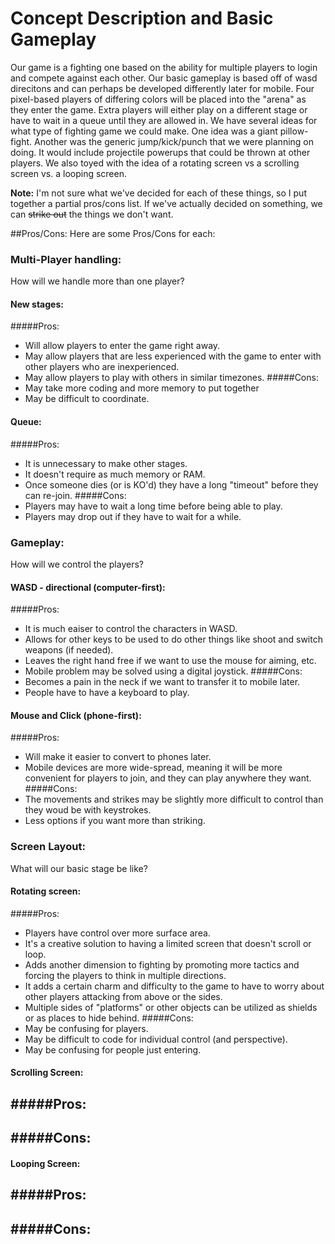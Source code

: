 # Concept Description and Basic Gameplay

Our game is a fighting one based on the ability for multiple players to login and compete against each other. Our basic gameplay is based off of wasd direcitons and can perhaps be developed differently later for mobile.
Four pixel-based players of differing colors will be placed into the "arena" as they enter the game. Extra players will either play on a different stage or have to wait in a queue until they are allowed in.
We have several ideas for what type of fighting game we could make. One idea was a giant pillow-fight. Another was the generic jump/kick/punch that we were planning on doing. It would include projectile powerups that could be thrown at other players.
We also toyed with the idea of a rotating screen vs a scrolling screen vs. a looping screen.

**Note:** I'm not sure what we've decided for each of these things, so I put together a partial pros/cons list. If we've actually decided on something, we can ~~strike out~~ the things we don't want.

##Pros/Cons:
Here are some Pros/Cons for each:

### Multi-Player handling:
How will we handle more than one player?
#### New stages:
#####Pros:
- Will allow players to enter the game right away.
- May allow players that are less experienced with the game to enter with other players who are inexperienced.
- May allow players to play with others in similar timezones.
#####Cons:
- May take more coding and more memory to put together
- May be difficult to coordinate.
#### Queue:
#####Pros:
- It is unnecessary to make other stages.
- It doesn't require as much memory or RAM.
- Once someone dies (or is KO'd) they have a long "timeout" before they can re-join.
#####Cons:
- Players may have to wait a long time before being able to play.
- Players may drop out if they have to wait for a while.

### Gameplay:
How will we control the players?

#### WASD - directional (computer-first):
#####Pros:
- It is much eaiser to control the characters in WASD.
- Allows for other keys to be used to do other things like shoot and switch weapons (if needed).
- Leaves the right hand free if we want to use the mouse
for aiming, etc.
- Mobile problem may be solved using a digital joystick.
#####Cons:
- Becomes a pain in the neck if we want to transfer it to mobile later.
- People have to have a keyboard to play.

#### Mouse and Click (phone-first):
#####Pros:
- Will make it easier to convert to phones later.
- Mobile devices are more wide-spread, meaning it will be more convenient for players to join, and they can play anywhere they want.
#####Cons:
- The movements and strikes may be slightly more difficult to control than they woud be with keystrokes.
- Less options if you want more than striking.

### Screen Layout:
What will our basic stage be like?

#### Rotating screen:
#####Pros:
- Players have control over more surface area.
- It's a creative solution to having a limited screen that doesn't scroll or loop.
- Adds another dimension to fighting by promoting more tactics and forcing the players to think in multiple directions.
- It adds a certain charm and difficulty to the game to have to worry about other players attacking from above or the sides.
- Multiple sides of "platforms" or other objects can be utilized as shields or as places to hide behind.
#####Cons:
- May be confusing for players.
- May be difficult to code for individual control (and perspective).
- May be confusing for people just entering.

#### Scrolling Screen:
#####Pros:
-
#####Cons:
-

#### Looping Screen:
#####Pros:
-
#####Cons:
-
